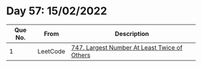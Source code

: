 # Day 57: 15/02/2022

| Que No. | From | Description |
| --- | --- | --- |
| 1 | LeetCode | [747. Largest Number At Least Twice of Others](https://leetcode.com/problems/largest-number-at-least-twice-of-others/) |

